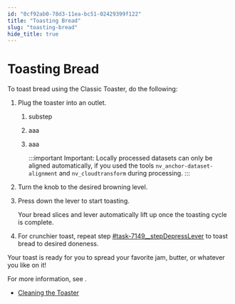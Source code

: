 ```yaml
---
id: "0cf92ab0-78d3-11ea-bc51-02429399f122"
title: "Toasting Bread"
slug: "toasting-bread"
hide_title: true
---
```

<a id="task-7149"></a>

<a id="ariaid-title1"></a>

# Toasting Bread

<a id="task-7149__stepDepressLever"></a>

<a id="task-7149__stepSetBrowningLevel"></a>

To toast bread using the Classic Toaster, do the following:

1. Plug the toaster into an outlet.

    1. substep
    2. aaa
    3. aaa

        :::important
        Important: Locally processed datasets can only be aligned automatically, if you used the tools `nv_anchor-dataset-alignment` and `nv_cloudtransform` during processing.
        :::

2. Turn the knob to the desired browning level.
3. Press down the lever to start toasting.

    Your bread slices and lever automatically lift up once the toasting cycle is complete.

4. For crunchier toast, repeat step [#task-7149\_\_stepDepressLever](#task-7149__stepDepressLever) to toast bread to desired doneness.

Your toast is ready for you to spread your favorite jam, butter, or whatever you like on it!

For more information, see .

* [Cleaning the Toaster](/cleaning-the-toaster)
